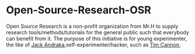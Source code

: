 # Open-Source-Research-OSR
Open Source Research is a non-profit organization from Mr.H to supply research tools/methods/tutorials for the general public such that everybody can benefit from it. The purpose of this initiative is for young experimenter, the like of <a href="http://www.smithsonianmag.com/science-nature/jack-andraka-the-teen-prodigy-of-pancreatic-cancer-135925809/">Jack Andraka</a>,self-experimenter/hacker, such as <a href="http://mashable.com/2013/11/05/biohacker-sensor/#It5WoPDSJsqh">Tim Cannon</a>, 


